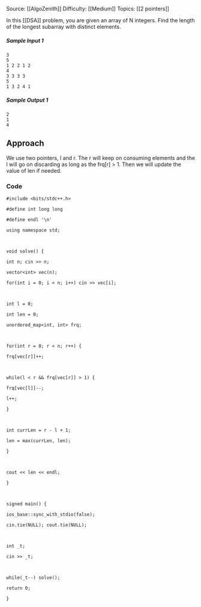 Source: [[AlgoZenith]]
Difficulty: [[Medium]]
Topics: [[2 pointers]]

In this [[DSA]] problem, you are given an array of N integers. Find the length of the longest subarray with distinct elements.

##### Sample Input 1
```
3
5
1 2 2 1 2
4
3 3 3 3
5
1 3 2 4 1
```

##### Sample Output 1
```
2
1
4
```

## Approach 
We use two pointers, l and r. The r will keep on consuming elements and the l will go on discarding as long as the frq[r] > 1. Then we will update the value of len if needed.

### Code 
```
#include <bits/stdc++.h>

#define int long long

#define endl '\n'

using namespace std;

  

void solve() {

int n; cin >> n;

vector<int> vec(n);

for(int i = 0; i < n; i++) cin >> vec[i];

  

int l = 0;

int len = 0;

unordered_map<int, int> frq;

  

for(int r = 0; r < n; r++) {

frq[vec[r]]++;

  

while(l < r && frq[vec[r]] > 1) {

frq[vec[l]]--;

l++;

}

  

int currLen = r - l + 1;

len = max(currLen, len);

}

  

cout << len << endl;

}

  

signed main() {

ios_base::sync_with_stdio(false);

cin.tie(NULL); cout.tie(NULL);

  

int _t;

cin >> _t;

  

while(_t--) solve();

return 0;

}
```